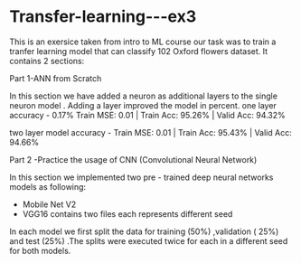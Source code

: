 # Transfer-learning---ex3

This is an exersice taken from intro to ML course our task was to train a tranfer learning model that can classify 102 Oxford flowers dataset.
It contains 2 sections:

Part 1-ANN from Scratch

In this section we have added a neuron as additional layers to the single neuron model . Adding a layer improved the model in percent.
one layer accuracy  - 0.17%
Train MSE: 0.01 | Train Acc: 95.26% | Valid Acc: 94.32%

two layer model accuracy -
Train MSE: 0.01 | Train Acc: 95.43% | Valid Acc: 94.66%

Part 2 -Practice the usage of CNN (Convolutional Neural Network)

In this section we implemented two pre - trained deep neural networks models as following:
 - Mobile Net V2
 - VGG16 contains two files each represents different seed 

In each model we first split the data for training (50%) ,validation ( 25%) and test (25%) .The splits were executed twice for each in a different seed for both models.
